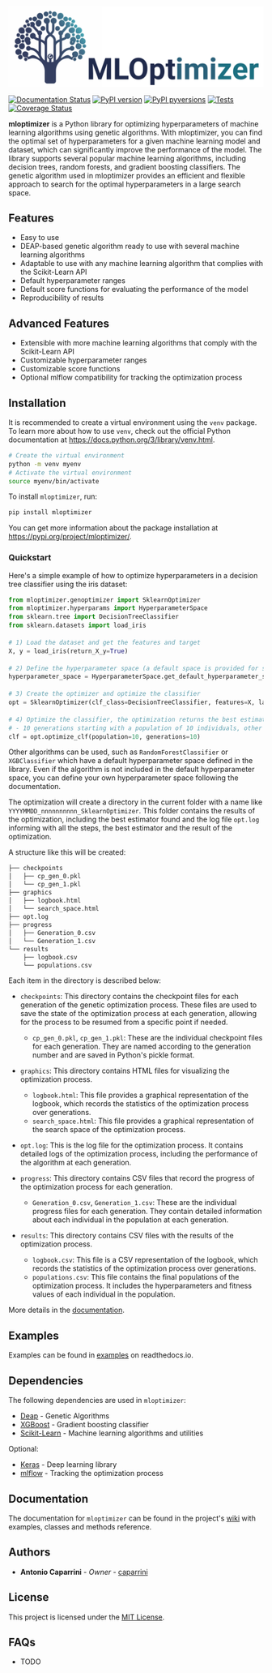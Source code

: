 ![mloptimizer_banner](https://raw.githubusercontent.com/Caparrini/mloptimizer-static/main/logos/mloptimizer_banner_readme.png)

[![Documentation Status](https://readthedocs.org/projects/mloptimizer/badge/?version=master)](https://mloptimizer.readthedocs.io/en/master/?badge=master)
[![PyPI version](https://badge.fury.io/py/mloptimizer.svg)](https://badge.fury.io/py/mloptimizer)
[![PyPI pyversions](https://img.shields.io/pypi/pyversions/mloptimizer.svg)](https://pypi.python.org/pypi/mloptimizer/)
[![Tests](https://github.com/Caparrini/mloptimizer/actions/workflows/CI.yml/badge.svg)](https://github.com/Caparrini/mloptimizer/actions/workflows/CI.yml)
[![Coverage Status](http://codecov.io/github/Caparrini/mloptimizer/coverage.svg?branch=master)](https://app.codecov.io/gh/Caparrini/mloptimizer)


**mloptimizer** is a Python library for optimizing hyperparameters of machine learning algorithms using genetic algorithms. 
With mloptimizer, you can find the optimal set of hyperparameters for a given machine learning model and dataset, which can significantly improve the performance of the model. 
The library supports several popular machine learning algorithms, including decision trees, random forests, and gradient boosting classifiers. 
The genetic algorithm used in mloptimizer provides an efficient and flexible approach to search for the optimal hyperparameters in a large search space.

## Features
- Easy to use
- DEAP-based genetic algorithm ready to use with several machine learning algorithms
- Adaptable to use with any machine learning algorithm that complies with the Scikit-Learn API
- Default hyperparameter ranges
- Default score functions for evaluating the performance of the model
- Reproducibility of results

## Advanced Features
- Extensible with more machine learning algorithms that comply with the Scikit-Learn API
- Customizable hyperparameter ranges
- Customizable score functions
- Optional mlflow compatibility for tracking the optimization process

## Installation

It is recommended to create a virtual environment using the `venv` package. 
To learn more about how to use `venv`, 
check out the official Python documentation at 
https://docs.python.org/3/library/venv.html.

```bash
# Create the virtual environment
python -m venv myenv
# Activate the virtual environment
source myenv/bin/activate
```

To install `mloptimizer`, run:

```bash
pip install mloptimizer
```

You can get more information about the package installation at https://pypi.org/project/mloptimizer/.


### Quickstart

Here's a simple example of how to optimize hyperparameters in a decision tree classifier using the iris dataset:

```python
from mloptimizer.genoptimizer import SklearnOptimizer
from mloptimizer.hyperparams import HyperparameterSpace
from sklearn.tree import DecisionTreeClassifier
from sklearn.datasets import load_iris

# 1) Load the dataset and get the features and target
X, y = load_iris(return_X_y=True)

# 2) Define the hyperparameter space (a default space is provided for some algorithms)
hyperparameter_space = HyperparameterSpace.get_default_hyperparameter_space(DecisionTreeClassifier)

# 3) Create the optimizer and optimize the classifier
opt = SklearnOptimizer(clf_class=DecisionTreeClassifier, features=X, labels=y, hyperparam_space=hyperparameter_space)

# 4) Optimize the classifier, the optimization returns the best estimator found in the optimization process
# - 10 generations starting with a population of 10 individuals, other parameters are set to default
clf = opt.optimize_clf(population=10, generations=10)
```
Other algorithms can be used, such as `RandomForestClassifier` or `XGBClassifier` which have a 
default hyperparameter space defined in the library.
Even if the algorithm is not included in the default hyperparameter space, you can define your own hyperparameter space
following the documentation.

The optimization will create a directory in the current folder with a name like `YYYYMMDD_nnnnnnnnnn_SklearnOptimizer`.
This folder contains the results of the optimization, 
including the best estimator found and the log file `opt.log` informing with all the steps, 
the best estimator and the result of the optimization.

A structure like this will be created:

```
├── checkpoints
│   ├── cp_gen_0.pkl
│   └── cp_gen_1.pkl
├── graphics
│   ├── logbook.html
│   └── search_space.html
├── opt.log
├── progress
│   ├── Generation_0.csv
│   └── Generation_1.csv
└── results
    ├── logbook.csv
    └── populations.csv
```

Each item in the directory is described below:

- `checkpoints`: This directory contains the checkpoint files for each generation of the genetic optimization process. These files are used to save the state of the optimization process at each generation, allowing for the process to be resumed from a specific point if needed.
    - `cp_gen_0.pkl`, `cp_gen_1.pkl`: These are the individual checkpoint files for each generation. They are named according to the generation number and are saved in Python's pickle format.

- `graphics`: This directory contains HTML files for visualizing the optimization process.
    - `logbook.html`: This file provides a graphical representation of the logbook, which records the statistics of the optimization process over generations.
    - `search_space.html`: This file provides a graphical representation of the search space of the optimization process.

- `opt.log`: This is the log file for the optimization process. It contains detailed logs of the optimization process, including the performance of the algorithm at each generation.

- `progress`: This directory contains CSV files that record the progress of the optimization process for each generation.
    - `Generation_0.csv`, `Generation_1.csv`: These are the individual progress files for each generation. They contain detailed information about each individual in the population at each generation.

- `results`: This directory contains CSV files with the results of the optimization process.
    - `logbook.csv`: This file is a CSV representation of the logbook, which records the statistics of the optimization process over generations.
    - `populations.csv`: This file contains the final populations of the optimization process. It includes the hyperparameters and fitness values of each individual in the population.

More details in the [documentation](http://mloptimizer.readthedocs.io/).



## Examples

Examples can be found in [examples](https://mloptimizer.readthedocs.io/en/latest/auto_examples/index.html) on readthedocs.io.

## Dependencies

The following dependencies are used in `mloptimizer`:

* [Deap](https://github.com/DEAP/deap) - Genetic Algorithms
* [XGBoost](https://github.com/dmlc/xgboost) - Gradient boosting classifier
* [Scikit-Learn](https://github.com/scikit-learn/scikit-learn) - Machine learning algorithms and utilities

Optional:
* [Keras](https://keras.io) - Deep learning library
* [mlflow](https://mlflow.org) - Tracking the optimization process

## Documentation

The documentation for `mloptimizer` can be found in the project's [wiki](http://mloptimizer.readthedocs.io/)
with examples, classes and methods reference.


## Authors

* **Antonio Caparrini** - *Owner* - [caparrini](https://github.com/caparrini)

## License

This project is licensed under the [MIT License](LICENSE).

## FAQs
- TODO
